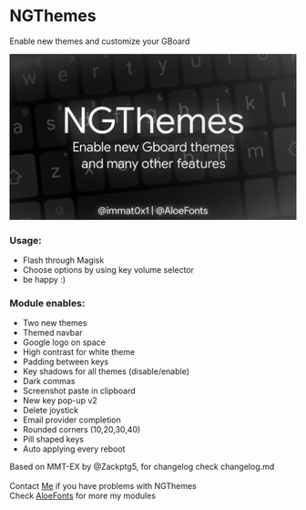 # NGThemes
Enable new themes and customize your GBoard

![logo](https://github.com/immat0x1/ngthemes/blob/main/.github/logo.png?raw=true)

### Usage:
- Flash through Magisk
- Choose options by using key volume selector
- be happy :)

### Module enables:
- Two new themes
- Themed navbar
- Google logo on space
- High contrast for white theme
- Padding between keys
- Key shadows for all themes (disable/enable)
- Dark commas
- Screenshot paste in clipboard
- New key pop-up v2
- Delete joystick
- Email provider completion
- Rounded corners (10,20,30,40)
- Pill shaped keys
- Auto applying every reboot

Based on MMT-EX by @Zackptg5, for changelog check changelog.md <br><br>
Contact [Me](https://t.me/immat0x1) if you have problems with NGThemes <br>
Check [AloeFonts](https://t.me/AloeFonts) for more my modules <br>